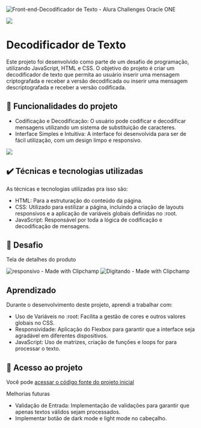 
![Front-end-Decodificador de Texto - Alura Challenges Oracle ONE](https://github.com/user-attachments/assets/a22582ff-03f3-44f4-8e5c-3d4e38af62a4)

![](https://img.shields.io/github/license/alura-cursos/android-com-kotlin-personalizando-ui)

# Decodificador de Texto

Este projeto foi desenvolvido como parte de um desafio de programação, utilizando JavaScript, HTML e CSS. O objetivo do projeto é criar um decodificador de texto que permita ao usuário inserir uma mensagem criptografada e receber a versão decodificada ou inserir uma mensagem descriptografada e receber a versão codificada.



## 🔨 Funcionalidades do projeto

- Codificação e Decodificação: O usuário pode codificar e decodificar mensagens utilizando um sistema de substituição de caracteres.
- Interface Simples e Intuitiva: A interface foi desenvolvida para ser de fácil utilização, com um design limpo e responsivo.

![](img/amostra.gif)

## ✔️ Técnicas e tecnologias utilizadas

As técnicas e tecnologias utilizadas pra isso são:

- HTML: Para a estruturação do conteúdo da página.
- CSS: Utilizado para estilizar a página, incluindo a criação de layouts responsivos e a aplicação de variáveis globais definidas no :root.
- JavaScript: Responsável por toda a lógica de codificação e decodificação de mensagens.

## 🎯 Desafio

Tela de detalhes do produto

![responsivo - Made with Clipchamp](https://github.com/user-attachments/assets/36a36330-60b1-4e81-b1e3-4556f043a78c)
![Digitando - Made with Clipchamp](https://github.com/user-attachments/assets/e1e9c7c1-6142-48e6-8bf4-9efaaac629d1)


## Aprendizado
Durante o desenvolvimento deste projeto, aprendi a trabalhar com:

- Uso de Variáveis no :root: Facilita a gestão de cores e outros valores globais no CSS.
- Responsividade: Aplicação do Flexbox para garantir que a interface seja agradável em diferentes dispositivos.
- JavaScript: Uso de matrizes, criação de funções e loops for para processar o texto.


## 📁 Acesso ao projeto

Você pode [acessar o código fonte do projeto inicial](https://github.com/robertanatany/Decodificador-de-Texto---Alura.git)


Melhorias futuras
- Validação de Entrada: Implementação de validações para garantir que apenas textos válidos sejam processados.
- Implementar botão de dark mode e light mode no cabeçalho.
